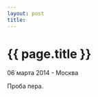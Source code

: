```yaml
---
layout: post
title:
---
```


{{ page.title }}
================

<p class="meta">06 марта 2014 - Москва</p>

Проба пера.
